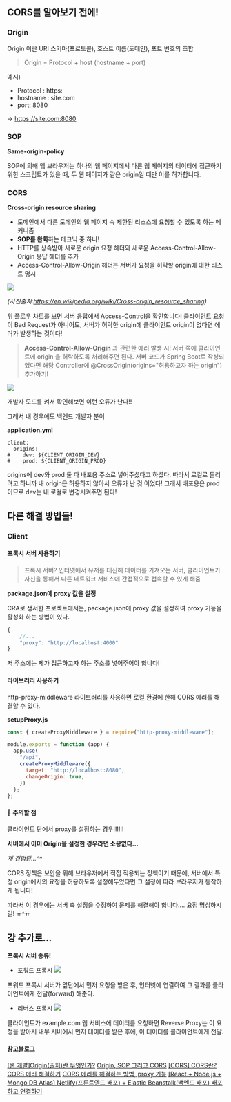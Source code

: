## CORS를 알아보기 전에!

### Origin

Origin 이란 URI 스키마(프로토콜), 호스트 이름(도메인), 포트 번호의 조합

>Origin = Protocol + host (hostname + port)

예시)
- Protocol : https:
- hostname : site.com
- port: 8080

-> https://site.com:8080

### SOP

**Same-origin-policy**

SOP에 의해 웹 브라우저는 하나의 웹 페이지에서 다른 웹 페이지의 데이터에 접근하기 위한 스크립트가 있을 때, 두 웹 페이지가 같은 origin일 때만 이를 허가합니다.

### CORS

**Cross-origin resource sharing**

- 도메인에서 다른 도메인의 웹 페이지 속 제한된 리소스에 요청할 수 있도록 하는 메커니즘
- **SOP를 완화**하는 테크닉 중 하나!
- HTTP를 상속받아 새로운 origin 요청 헤더와 새로운 Access-Control-Allow-Origin 응답 헤더를 추가
- Access-Control-Allow-Origin 헤더는 서버가 요청을 허락할 origin에 대한 리스트 명시

![](https://velog.velcdn.com/images/hyeonzii/post/f0447655-2f56-4dfa-be29-754a7306f774/image.png)

_(사진출처:https://en.wikipedia.org/wiki/Cross-origin_resource_sharing)_

위 플로우 차트를 보면 서버 응답에서 Access-Control을 확인합니다!
클라이언트 요청이 Bad Request가 아니어도, 서버가 허락한 origin에 클라이언트 origin이 없다면 에러가 발생하는 것이다!

> **Access-Control-Allow-Origin** 과 관련한 에러 발생 시!
> 서버 쪽에 클라이언트에 origin 을 허락하도록 처리해주면 된다.
> 서버 코드가 Spring Boot로 작성되었다면 해당 Controller에 
> @CrossOrigin(origins="허용하고자 하는 origin")
> 추가하기!

![](https://velog.velcdn.com/images/hyeonzii/post/266c0e29-e4d8-4bed-8512-ee4b361d0f1e/image.png)

개발자 모드를 켜서 확인해보면 이런 오류가 난다!!

그래서 내 경우에도
백엔드 개발자 분이

**application.yml**
```
client:
  origins:
#    dev: ${CLIENT_ORIGIN_DEV}
#    prod: ${CLIENT_ORIGIN_PROD}
```

origins에 dev와 prod 둘 다 배포용 주소로 넣어주셨다고 하셨다.
따라서 로컬로 돌리려고 하니까 내 origin은 허용하지 않아서 오류가 난 것 이었다!
그래서 배포용은 prod이므로 dev는 내 로컬로 변경시켜주면 된다!

## 다른 해결 방법들!

### Client

#### 프록시 서버 사용하기

> 프록시 서버?
> 인터넷에서 유저를 대신해 데이터를 가져오는 서버,
> 클라이언트가 자신을 통해서 다른 네트워크 서비스에 간접적으로 접속할 수 있게 해줌

**package.json에 proxy 값을 설정**

CRA로 생서한 프로젝트에서는, package.json에 proxy 값을 설정하여 proxy 기능을 활성화 하는 방법이 있다.

```js
{
    //...
    "proxy": "http://localhost:4000"
}
```

저 주소에는 제가 접근하고자 하는 주소를 넣어주어야 합니다!

#### 라이브러리 사용하기

http-proxy-middleware 라이브러리를 사용하면 로컬 환경에 한해 CORS 에러를 해결할 수 있다.

**setupProxy.js**
```js
const { createProxyMiddleware } = require("http-proxy-middleware");

module.exports = function (app) {
  app.use(
    "/api",
    createProxyMiddleware({
      target: "http://localhost:8080",
      changeOrigin: true,
    })
  );
};
```

#### 🚨 주의할 점

클라이언트 단에서 proxy를 설정하는 경우!!!!!!

**서버에서 이미 Origin을 설정한 경우라면 소용없다...**

_제 경험담...^^_

CORS 정책은 보안을 위해 브라우저에서 직접 적용되는 정책이기 때문에, 서버에서 특정 origin에서의 요청을 허용하도록 설정해두었다면 그 설정에 따라 브라우저가 동작하게 됩니다!

따라서 이 경우에는 서버 측 설정을 수정하여 문제를 해결해야 합니다.... 요점 명심하시길! ㅠ^ㅠ

## 걍 추가로...

**프록시 서버 종류!**

- 포워드 프록시
![](https://velog.velcdn.com/images/hyeonzii/post/561ac0ad-33a0-4e9f-a729-aa5b33eacfde/image.png)

포워드 프록시 서버가 앞단에서 먼저 요청을 받은 후, 인터넷에 연결하여 그 결과를 클라이언트에게 전달(forward) 해준다.

- 리버스 프록시
![](https://velog.velcdn.com/images/hyeonzii/post/260d2208-c126-403e-98eb-833efef84cc1/image.png)

클라이언트가 example.com 웹 서비스에 데이터를 요청하면 Reverse Proxy는 이 요청을 받아서 내부 서버에서 먼저 데이터를 받은 후에, 이 데이터를 클라이언트에게 전달.

#### 참고블로그

[[웹 개발]Origin(출처)란 무엇인가?](https://etloveguitar.tistory.com/83)
[Origin, SOP 그리고 CORS](https://live-everyday.tistory.com/239)
[[CORS] CORS란? CORS 에러 해결하기](https://velog.io/@gygy/ExpressNode.js-CORS-%EC%9D%B4%EC%8A%88-%ED%95%B4%EA%B2%B0%ED%95%98%EA%B8%B0)
[CORS 에러를 해결하는 방법, proxy 기능](https://velog.io/@growingdeveloper/CORS-%EC%97%90%EB%9F%AC%EB%A5%BC-%ED%95%B4%EA%B2%B0%ED%95%98%EB%8A%94-%EB%B0%A9%EB%B2%95proxy-%EA%B8%B0%EB%8A%A5)
[[React + Node.js + Mongo DB Atlas] Netlify(프론트엔드 배포) + Elastic Beanstalk(백엔드 배포) 배포하고 연결하기](https://make-somthing.tistory.com/80)




